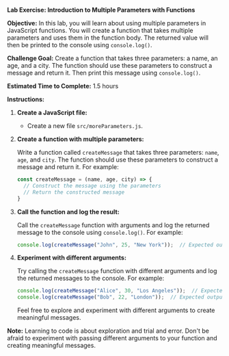 **Lab Exercise: Introduction to Multiple Parameters with Functions**

**Objective:** In this lab, you will learn about using multiple parameters in JavaScript functions. You will create a function that takes multiple parameters and uses them in the function body. The returned value will then be printed to the console using `console.log()`.

**Challenge Goal:** Create a function that takes three parameters: a name, an age, and a city. The function should use these parameters to construct a message and return it. Then print this message using `console.log()`.

**Estimated Time to Complete:** 1.5 hours

**Instructions:**

1. **Create a JavaScript file:**
    - Create a new file `src/moreParameters.js`.

1. **Create a function with multiple parameters:**

   Write a function called `createMessage` that takes three parameters: `name`, `age`, and `city`. The function should use these parameters to construct a message and return it. For example:

   ```javascript
   const createMessage = (name, age, city) => {
     // Construct the message using the parameters
     // Return the constructed message
   }
   ```

2. **Call the function and log the result:**

   Call the `createMessage` function with arguments and log the returned message to the console using `console.log()`. For example:

   ```javascript
   console.log(createMessage("John", 25, "New York"));  // Expected output: "My name is John, I am 25 years old, and I live in New York."
   ```

3. **Experiment with different arguments:**

   Try calling the `createMessage` function with different arguments and log the returned messages to the console. For example:

   ```javascript
   console.log(createMessage("Alice", 30, "Los Angeles"));  // Expected output: "My name is Alice, I am 30 years old, and I live in Los Angeles."
   console.log(createMessage("Bob", 22, "London"));  // Expected output: "My name is Bob, I am 22 years old, and I live in London."
   ```

   Feel free to explore and experiment with different arguments to create meaningful messages.

**Note:** Learning to code is about exploration and trial and error. Don't be afraid to experiment with passing different arguments to your function and creating meaningful messages.